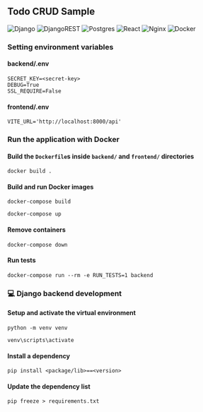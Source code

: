 ## Todo CRUD Sample

![Django](https://img.shields.io/badge/django-%23092E20.svg?style=for-the-badge&logo=django&logoColor=white) ![DjangoREST](https://img.shields.io/badge/DJANGO-REST-ff1709?style=for-the-badge&logo=django&logoColor=white&color=ff1709&labelColor=gray) ![Postgres](https://img.shields.io/badge/postgres-%23316192.svg?style=for-the-badge&logo=postgresql&logoColor=white) ![React](https://img.shields.io/badge/react-%2320232a.svg?style=for-the-badge&logo=react&logoColor=%2361DAFB) ![Nginx](https://img.shields.io/badge/nginx-%23009639.svg?style=for-the-badge&logo=nginx&logoColor=white) ![Docker](https://img.shields.io/badge/docker-%230db7ed.svg?style=for-the-badge&logo=docker&logoColor=white)


### Setting environment variables
#### backend/.env
```
SECRET_KEY=<secret-key>
DEBUG=True
SSL_REQUIRE=False
```

#### frontend/.env
```
VITE_URL='http://localhost:8000/api'
```

### Run the application with Docker

#### Build the `Dockerfile`s inside `backend/` and `frontend/` directories

```
docker build .
```
#### Build and run Docker images
```
docker-compose build
```
```
docker-compose up
```
#### Remove containers
```
docker-compose down
```
#### Run tests
```
docker-compose run --rm -e RUN_TESTS=1 backend
```

### :computer: Django backend development
#### Setup and activate the virtual environment
```
python -m venv venv
```
```
venv\scripts\activate
```
#### Install a dependency
```
pip install <package/lib>==<version>
```
#### Update the dependency list
```
pip freeze > requirements.txt
```